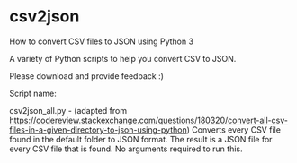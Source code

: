# csv2json
How to convert CSV files to JSON using Python 3

A variety of Python scripts to help you convert CSV to JSON.

Please download and provide feedback :)

Script name:

csv2json_all.py - (adapted from https://codereview.stackexchange.com/questions/180320/convert-all-csv-files-in-a-given-directory-to-json-using-python)
Converts every CSV file found in the default folder to JSON format.  The result is a JSON file for every CSV file that is found.
No arguments required to run this. 
